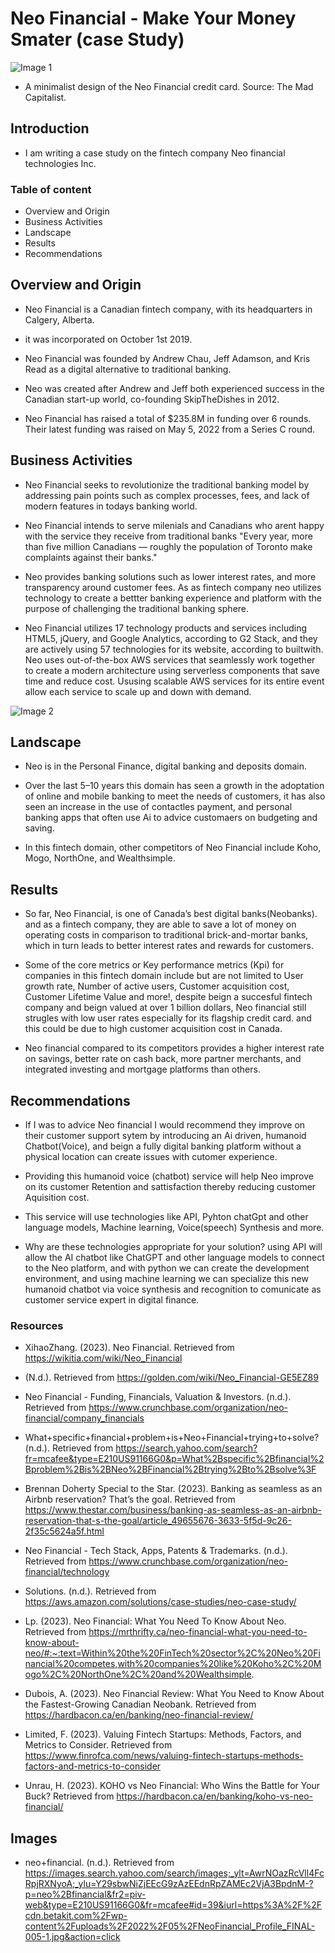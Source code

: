 # Neo Financial - Make Your Money Smater (case Study)

![Image 1](https://themadcapitalist.com/wp-content/uploads/2022/06/neo-financial-2-1024x576.png)

* A minimalist design of the Neo Financial credit card. Source: The Mad Capitalist.

## Introduction

* I am writing a case study on the fintech company Neo financial technologies Inc.

### Table of content

* Overview and Origin
* Business Activities
* Landscape
* Results
* Recommendations

## Overview and Origin

* Neo Financial is a Canadian fintech company, with its headquarters in Calgery, Alberta.

* it was incorporated on October 1st 2019.

* Neo Financial was founded by Andrew Chau, Jeff Adamson, and Kris Read as a digital alternative to traditional banking.

* Neo was created after Andrew and Jeff both experienced success in the Canadian start-up world, co-founding SkipTheDishes in 2012.

* Neo Financial has raised a total of $235.8M in funding over 6 rounds. Their latest funding was raised on May 5, 2022 from a Series C round.

## Business Activities

* Neo Financial seeks to revolutionize the traditional banking model by addressing pain points such as complex processes, fees, and lack of modern features in todays banking world.

* Neo Financial intends to serve milenials and Canadians who arent happy with the service they receive from traditional banks "Every year, more than five million Canadians — roughly the population of Toronto make complaints against their banks."

* Neo provides banking solutions such as lower interest rates, and more transparency around customer fees. As as fintech company neo utilizes technology to create a bettter banking experience and platform with the purpose of challenging the traditional banking sphere.

* Neo Financial utilizes 17 technology products and services including HTML5, jQuery, and Google Analytics, according to G2 Stack, and they are actively using 57 technologies for its website, according to builtwith. Neo uses out-of-the-box AWS services that seamlessly work together to create a modern architecture using serverless components that save time and reduce cost. Ususing scalable AWS services for its entire event allow each service to scale up and down with demand.

![Image 2](../../UofT-2023\Assignment\Module_1_Challenge\Asset\Neo1.jpg)

## Landscape

* Neo is in the Personal Finance, digital banking and deposits domain.

* Over the last 5–10 years this domain has seen a growth in the adoptation of online and mobile banking to meet the needs of customers, it has also seen an increase in the use of contactles payment, and personal banking apps that often use Ai to advice customaers on budgeting and saving.

* In this fintech domain, other competitors of Neo Financial include Koho, Mogo, NorthOne, and Wealthsimple.

## Results

* So far, Neo Financial, is one of Canada’s best digital banks(Neobanks). and as a fintech company, they are able to save a lot of money on operating costs in comparison to traditional brick-and-mortar banks, which in turn leads to better interest rates and rewards for customers.

* Some of the core metrics or Key performance metrics (Kpi) for companies in this fintech domain include but are not limited to User growth rate, Number of active users, Customer acquisition cost, Customer Lifetime Value and more!, despite beign a succesful fintech company and beign valued at over 1 billion dollars, Neo financial still strugles with low user rates especially for its flagship credit card. and this could be due to high customer acquisition cost in Canada.

* Neo financial compared to its competitors provides a higher interest rate on savings, better rate on cash back, more partner merchants, and integrated investing and mortgage platforms than others.  

## Recommendations

* If I was to advice Neo financial I would recommend they improve on their customer support sytem by introducing an Ai driven, humanoid Chatbot(Voice), and beign a fully digital banking platform without a physical location can create issues with cutomer experience.

* Providing this humanoid voice (chatbot) service will help Neo improve on its customer Retention and sattisfaction thereby reducing customer Aquisition cost.

* This service will use technologies like API, Pyhton chatGpt and other language models, Machine learning, Voice(speech) Synthesis and more.

* Why are these technologies appropriate for your solution? using API will allow the AI chatbot like ChatGPT and other language models to connect to the Neo platform, and with python we can create the development environment, and using machine learning we can specialize this new humanoid chatbot via voice synthesis and recognition to comunicate as customer service expert in digital finance.


### Resources

* XihaoZhang. (2023). Neo Financial. Retrieved from https://wikitia.com/wiki/Neo_Financial

* (N.d.). Retrieved from https://golden.com/wiki/Neo_Financial-GE5EZ89

* Neo Financial - Funding, Financials, Valuation & Investors. (n.d.). Retrieved from https://www.crunchbase.com/organization/neo-financial/company_financials

* What+specific+financial+problem+is+Neo+Financial+trying+to+solve? (n.d.). Retrieved from https://search.yahoo.com/search?fr=mcafee&type=E210US91166G0&p=What%2Bspecific%2Bfinancial%2Bproblem%2Bis%2BNeo%2BFinancial%2Btrying%2Bto%2Bsolve%3F

* Brennan Doherty Special to the Star. (2023). Banking as seamless as an Airbnb reservation? That’s the goal. Retrieved from https://www.thestar.com/business/banking-as-seamless-as-an-airbnb-reservation-that-s-the-goal/article_49655676-3633-5f5d-9c26-2f35c5624a5f.html

* Neo Financial - Tech Stack, Apps, Patents & Trademarks. (n.d.). Retrieved from https://www.crunchbase.com/organization/neo-financial/technology

* Solutions. (n.d.). Retrieved from https://aws.amazon.com/solutions/case-studies/neo-case-study/

* Lp. (2023). Neo Financial: What You Need To Know About Neo. Retrieved from https://mrthrifty.ca/neo-financial-what-you-need-to-know-about-neo/#:~:text=Within%20the%20FinTech%20sector%2C%20Neo%20Financial%20competes,with%20companies%20like%20Koho%2C%20Mogo%2C%20NorthOne%2C%20and%20Wealthsimple.

* Dubois, A. (2023). Neo Financial Review: What You Need to Know About the Fastest-Growing Canadian Neobank. Retrieved from https://hardbacon.ca/en/banking/neo-financial-review/

* Limited, F. (2023). Valuing Fintech Startups: Methods, Factors, and Metrics to Consider. Retrieved from https://www.finrofca.com/news/valuing-fintech-startups-methods-factors-and-metrics-to-consider

* Unrau, H. (2023). KOHO vs Neo Financial: Who Wins the Battle for Your Buck? Retrieved from https://hardbacon.ca/en/banking/koho-vs-neo-financial/

## Images

* neo+financial. (n.d.). Retrieved from https://images.search.yahoo.com/search/images;_ylt=AwrNOazRcVll4FcRpjRXNyoA;_ylu=Y29sbwNiZjEEcG9zAzEEdnRpZAMEc2VjA3BpdnM-?p=neo%2Bfinancial&fr2=piv-web&type=E210US91166G0&fr=mcafee#id=39&iurl=https%3A%2F%2Fcdn.betakit.com%2Fwp-content%2Fuploads%2F2022%2F05%2FNeoFinancial_Profile_FINAL-005-1.jpg&action=click

